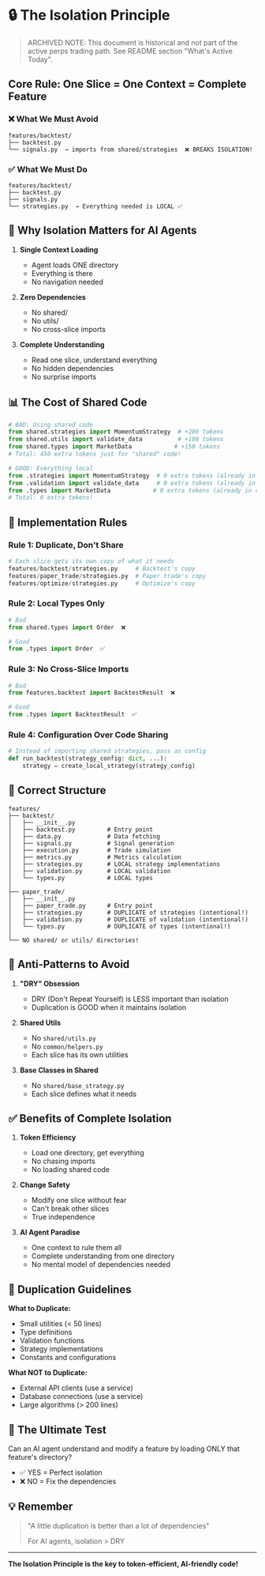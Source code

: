 # 🔒 The Isolation Principle

> ARCHIVED NOTE: This document is historical and not part of the
> active perps trading path. See README section "What's Active Today".

## **Core Rule: One Slice = One Context = Complete Feature**

### ❌ **What We Must Avoid**
```
features/backtest/
├── backtest.py
└── signals.py  → imports from shared/strategies  ❌ BREAKS ISOLATION!
```

### ✅ **What We Must Do**
```
features/backtest/
├── backtest.py
├── signals.py
└── strategies.py  → Everything needed is LOCAL ✅
```

## 🎯 **Why Isolation Matters for AI Agents**

1. **Single Context Loading**
   - Agent loads ONE directory
   - Everything is there
   - No navigation needed

2. **Zero Dependencies**
   - No shared/
   - No utils/
   - No cross-slice imports

3. **Complete Understanding**
   - Read one slice, understand everything
   - No hidden dependencies
   - No surprise imports

## 📊 **The Cost of Shared Code**

```python
# BAD: Using shared code
from shared.strategies import MomentumStrategy  # +200 tokens
from shared.utils import validate_data          # +100 tokens
from shared.types import MarketData            # +150 tokens
# Total: 450 extra tokens just for "shared" code!

# GOOD: Everything local
from .strategies import MomentumStrategy  # 0 extra tokens (already in context)
from .validation import validate_data     # 0 extra tokens (already in context)
from .types import MarketData            # 0 extra tokens (already in context)
# Total: 0 extra tokens!
```

## 🔧 **Implementation Rules**

### Rule 1: **Duplicate, Don't Share**
```python
# Each slice gets its own copy of what it needs
features/backtest/strategies.py     # Backtest's copy
features/paper_trade/strategies.py  # Paper trade's copy
features/optimize/strategies.py     # Optimize's copy
```

### Rule 2: **Local Types Only**
```python
# Bad
from shared.types import Order  ❌

# Good
from .types import Order  ✅
```

### Rule 3: **No Cross-Slice Imports**
```python
# Bad
from features.backtest import BacktestResult  ❌

# Good
from .types import BacktestResult  ✅
```

### Rule 4: **Configuration Over Code Sharing**
```python
# Instead of importing shared strategies, pass as config
def run_backtest(strategy_config: dict, ...):
    strategy = create_local_strategy(strategy_config)
```

## 📁 **Correct Structure**

```
features/
├── backtest/
│   ├── __init__.py
│   ├── backtest.py         # Entry point
│   ├── data.py             # Data fetching
│   ├── signals.py          # Signal generation
│   ├── execution.py        # Trade simulation
│   ├── metrics.py          # Metrics calculation
│   ├── strategies.py       # LOCAL strategy implementations
│   ├── validation.py       # LOCAL validation
│   └── types.py            # LOCAL types
│
├── paper_trade/
│   ├── __init__.py
│   ├── paper_trade.py      # Entry point
│   ├── strategies.py       # DUPLICATE of strategies (intentional!)
│   ├── validation.py       # DUPLICATE of validation (intentional!)
│   └── types.py            # DUPLICATE of types (intentional!)
│
└── NO shared/ or utils/ directories!
```

## 🚫 **Anti-Patterns to Avoid**

1. **"DRY" Obsession**
   - DRY (Don't Repeat Yourself) is LESS important than isolation
   - Duplication is GOOD when it maintains isolation

2. **Shared Utils**
   - No `shared/utils.py`
   - No `common/helpers.py`
   - Each slice has its own utilities

3. **Base Classes in Shared**
   - No `shared/base_strategy.py`
   - Each slice defines what it needs

## ✅ **Benefits of Complete Isolation**

1. **Token Efficiency**
   - Load one directory, get everything
   - No chasing imports
   - No loading shared code

2. **Change Safety**
   - Modify one slice without fear
   - Can't break other slices
   - True independence

3. **AI Agent Paradise**
   - One context to rule them all
   - Complete understanding from one directory
   - No mental model of dependencies needed

## 📝 **Duplication Guidelines**

**What to Duplicate:**
- Small utilities (< 50 lines)
- Type definitions
- Validation functions
- Strategy implementations
- Constants and configurations

**What NOT to Duplicate:**
- External API clients (use a service)
- Database connections (use a service)
- Large algorithms (> 200 lines)

## 🎯 **The Ultimate Test**

Can an AI agent understand and modify a feature by loading ONLY that feature's directory?

- ✅ YES = Perfect isolation
- ❌ NO = Fix the dependencies

## 💡 **Remember**

> "A little duplication is better than a lot of dependencies"
> 
> For AI agents, isolation > DRY

---

**The Isolation Principle is the key to token-efficient, AI-friendly code!**
